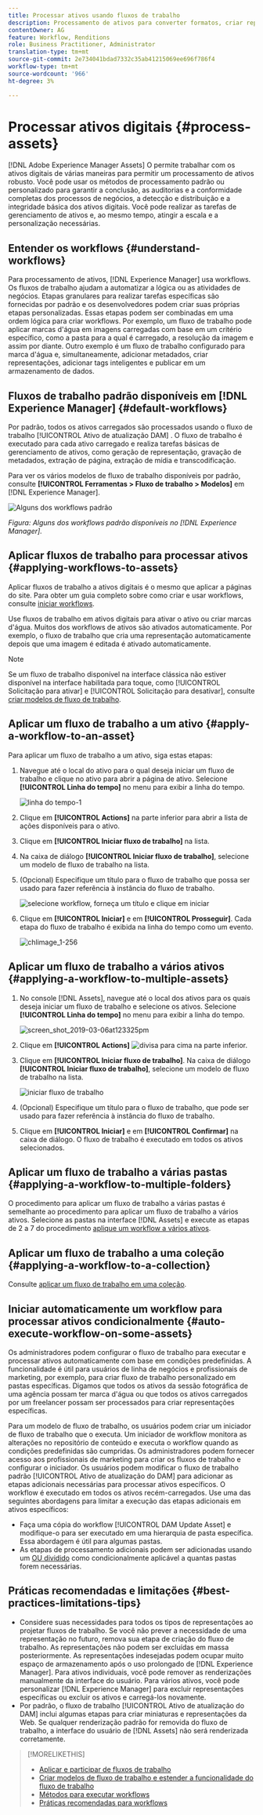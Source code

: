 ```yaml
---
title: Processar ativos usando fluxos de trabalho
description: Processamento de ativos para converter formatos, criar representações, gerenciar ativos, validar ativos e executar fluxos de trabalho.
contentOwner: AG
feature: Workflow, Renditions
role: Business Practitioner, Administrator
translation-type: tm+mt
source-git-commit: 2e734041bdad7332c35ab41215069ee696f786f4
workflow-type: tm+mt
source-wordcount: '966'
ht-degree: 3%

---
```



# Processar ativos digitais {#process-assets}

[!DNL Adobe Experience Manager Assets] O permite trabalhar com os ativos digitais de várias maneiras para permitir um processamento de ativos robusto. Você pode usar os métodos de processamento padrão ou personalizado para garantir a conclusão, as auditorias e a conformidade completas dos processos de negócios, a detecção e distribuição e a integridade básica dos ativos digitais. Você pode realizar as tarefas de gerenciamento de ativos e, ao mesmo tempo, atingir a escala e a personalização necessárias.

## Entender os workflows {#understand-workflows}

Para processamento de ativos, [!DNL Experience Manager] usa workflows. Os fluxos de trabalho ajudam a automatizar a lógica ou as atividades de negócios. Etapas granulares para realizar tarefas específicas são fornecidas por padrão e os desenvolvedores podem criar suas próprias etapas personalizadas. Essas etapas podem ser combinadas em uma ordem lógica para criar workflows. Por exemplo, um fluxo de trabalho pode aplicar marcas d&#39;água em imagens carregadas com base em um critério específico, como a pasta para a qual é carregado, a resolução da imagem e assim por diante. Outro exemplo é um fluxo de trabalho configurado para marca d&#39;água e, simultaneamente, adicionar metadados, criar representações, adicionar tags inteligentes e publicar em um armazenamento de dados.

## Fluxos de trabalho padrão disponíveis em [!DNL Experience Manager] {#default-workflows}

Por padrão, todos os ativos carregados são processados usando o fluxo de trabalho [!UICONTROL Ativo de atualização DAM] . O fluxo de trabalho é executado para cada ativo carregado e realiza tarefas básicas de gerenciamento de ativos, como geração de representação, gravação de metadados, extração de página, extração de mídia e transcodificação.

Para ver os vários modelos de fluxo de trabalho disponíveis por padrão, consulte **[!UICONTROL Ferramentas > Fluxo de trabalho > Modelos]** em [!DNL Experience Manager].

![Alguns dos workflows padrão](assets/aem-default-workflows.png)

*Figura: Alguns dos workflows padrão disponíveis no  [!DNL Experience Manager].*

## Aplicar fluxos de trabalho para processar ativos {#applying-workflows-to-assets}

Aplicar fluxos de trabalho a ativos digitais é o mesmo que aplicar a páginas do site. Para obter um guia completo sobre como criar e usar workflows, consulte [iniciar workflows](/help/sites-authoring/workflows-participating.md).

Use fluxos de trabalho em ativos digitais para ativar o ativo ou criar marcas d&#39;água. Muitos dos workflows de ativos são ativados automaticamente. Por exemplo, o fluxo de trabalho que cria uma representação automaticamente depois que uma imagem é editada é ativado automaticamente.

>[!NOTE]
>
>Se um fluxo de trabalho disponível na interface clássica não estiver disponível na interface habilitada para toque, como [!UICONTROL Solicitação para ativar] e [!UICONTROL Solicitação para desativar], consulte [criar modelos de fluxo de trabalho](/help/sites-developing/workflows-models.md#classic2touchui).

## Aplicar um fluxo de trabalho a um ativo {#apply-a-workflow-to-an-asset}

<!-- 
TBD: Add animated GIF for these steps instead of all these screenshots.
-->
Para aplicar um fluxo de trabalho a um ativo, siga estas etapas:

1. Navegue até o local do ativo para o qual deseja iniciar um fluxo de trabalho e clique no ativo para abrir a página de ativo. Selecione **[!UICONTROL Linha do tempo]** no menu para exibir a linha do tempo.

   ![linha do tempo-1](assets/timeline.png)

1. Clique em **[!UICONTROL Actions]** na parte inferior para abrir a lista de ações disponíveis para o ativo.

1. Clique em **[!UICONTROL Iniciar fluxo de trabalho]** na lista.

1. Na caixa de diálogo **[!UICONTROL Iniciar fluxo de trabalho]**, selecione um modelo de fluxo de trabalho na lista.

1. (Opcional) Especifique um título para o fluxo de trabalho que possa ser usado para fazer referência à instância do fluxo de trabalho.

   ![selecione workflow, forneça um título e clique em iniciar](assets/start-workflow.png)

1. Clique em **[!UICONTROL Iniciar]** e em **[!UICONTROL Prosseguir]**. Cada etapa do fluxo de trabalho é exibida na linha do tempo como um evento.

   ![chlimage_1-256](assets/chlimage_1-52.png)

## Aplicar um fluxo de trabalho a vários ativos {#applying-a-workflow-to-multiple-assets}

1. No console [!DNL Assets], navegue até o local dos ativos para os quais deseja iniciar um fluxo de trabalho e selecione os ativos. Selecione **[!UICONTROL Linha do tempo]** no menu para exibir a linha do tempo.

   ![screen_shot_2019-03-06at123325pm](assets/chlimage_1-136.png)

1. Clique em **[!UICONTROL Actions]** ![divisa para cima](assets/do-not-localize/chevron-up-icon.png) na parte inferior.
1. Clique em **[!UICONTROL Iniciar fluxo de trabalho]**. Na caixa de diálogo **[!UICONTROL Iniciar fluxo de trabalho]**, selecione um modelo de fluxo de trabalho na lista.

   ![iniciar fluxo de trabalho](assets/start-workflow.png)

1. (Opcional) Especifique um título para o fluxo de trabalho, que pode ser usado para fazer referência à instância do fluxo de trabalho.
1. Clique em **[!UICONTROL Iniciar]** e em **[!UICONTROL Confirmar]** na caixa de diálogo. O fluxo de trabalho é executado em todos os ativos selecionados.

## Aplicar um fluxo de trabalho a várias pastas {#applying-a-workflow-to-multiple-folders}

O procedimento para aplicar um fluxo de trabalho a várias pastas é semelhante ao procedimento para aplicar um fluxo de trabalho a vários ativos. Selecione as pastas na interface [!DNL Assets] e execute as etapas de 2 a 7 do procedimento [aplique um workflow a vários ativos](/help/assets/assets-workflow.md#applying-a-workflow-to-multiple-assets).

## Aplicar um fluxo de trabalho a uma coleção {#applying-a-workflow-to-a-collection}

Consulte [aplicar um fluxo de trabalho em uma coleção](/help/assets/manage-collections.md#running-a-workflow-on-a-collection).

## Iniciar automaticamente um workflow para processar ativos condicionalmente {#auto-execute-workflow-on-some-assets}

Os administradores podem configurar o fluxo de trabalho para executar e processar ativos automaticamente com base em condições predefinidas. A funcionalidade é útil para usuários de linha de negócios e profissionais de marketing, por exemplo, para criar fluxo de trabalho personalizado em pastas específicas. Digamos que todos os ativos da sessão fotográfica de uma agência possam ter marca d&#39;água ou que todos os ativos carregados por um freelancer possam ser processados para criar representações específicas.

Para um modelo de fluxo de trabalho, os usuários podem criar um iniciador de fluxo de trabalho que o executa. Um iniciador de workflow monitora as alterações no repositório de conteúdo e executa o workflow quando as condições predefinidas são cumpridas. Os administradores podem fornecer acesso aos profissionais de marketing para criar os fluxos de trabalho e configurar o iniciador. Os usuários podem modificar o fluxo de trabalho padrão [!UICONTROL Ativo de atualização do DAM] para adicionar as etapas adicionais necessárias para processar ativos específicos. O workflow é executado em todos os ativos recém-carregados. Use uma das seguintes abordagens para limitar a execução das etapas adicionais em ativos específicos:

* Faça uma cópia do workflow [!UICONTROL DAM Update Asset] e modifique-o para ser executado em uma hierarquia de pasta específica. Essa abordagem é útil para algumas pastas.
* As etapas de processamento adicionais podem ser adicionadas usando um [OU dividido](/help/sites-developing/workflows-step-ref.md#or-split) como condicionalmente aplicável a quantas pastas forem necessárias.

## Práticas recomendadas e limitações {#best-practices-limitations-tips}

* Considere suas necessidades para todos os tipos de representações ao projetar fluxos de trabalho. Se você não prever a necessidade de uma representação no futuro, remova sua etapa de criação do fluxo de trabalho. As representações não podem ser excluídas em massa posteriormente. As representações indesejadas podem ocupar muito espaço de armazenamento após o uso prolongado de [!DNL Experience Manager]. Para ativos individuais, você pode remover as renderizações manualmente da interface do usuário. Para vários ativos, você pode personalizar [!DNL Experience Manager] para excluir representações específicas ou excluir os ativos e carregá-los novamente.
* Por padrão, o fluxo de trabalho [!UICONTROL Ativo de atualização do DAM] inclui algumas etapas para criar miniaturas e representações da Web. Se qualquer renderização padrão for removida do fluxo de trabalho, a interface do usuário de [!DNL Assets] não será renderizada corretamente.

>[!MORELIKETHIS]
>
>* [Aplicar e participar de fluxos de trabalho](/help/sites-authoring/workflows.md)
>* [Criar modelos de fluxo de trabalho e estender a funcionalidade do fluxo de trabalho](/help/sites-developing/workflows.md)
>* [Métodos para executar workflows](/help/sites-administering/workflows-starting.md)
>* [Práticas recomendadas para workflows](/help/sites-developing/workflows-best-practices.md)

